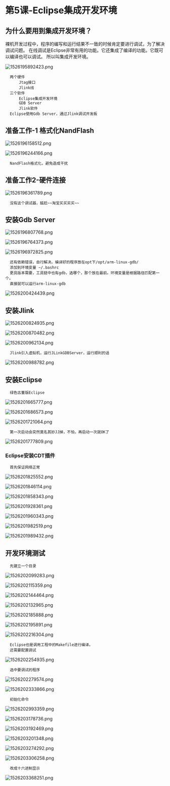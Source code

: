 # 第5课-Eclipse集成开发环境

## 为什么要用到集成开发环境？

裸机开发过程中，程序的编写和运行结果不一致的时候肯定要进行调试，为了解决调试问题。
在线调试是Eclipse非常有用的功能。它还集成了编译的功能。它既可以编译也可以调试。
所以叫集成开发环境。

![1526195892423.png](image/1526195892423.png)

      两个硬件
          Jtag接口
          Jlink线
      三个软件
          Eclipse集成开发环境
          GDB Server
          Jlink软件
      Eclipse使用Gdb Server，通过Jlink调试开发板

## 准备工作-1 格式化NandFlash

![1526196158512.png](image/1526196158512.png)

![1526196244166.png](image/1526196244166.png)

      NandFlash格式化，避免造成干扰

## 准备工作2-硬件连接

![1526196361789.png](image/1526196361789.png)

      没有这个调试器，尴尬~~淘宝买买买买~~

## 安装Gdb Server

![1526196807768.png](image/1526196807768.png)

![1526196764373.png](image/1526196764373.png)

![1526196972825.png](image/1526196972825.png)

      还有依赖错误，自行解决。编译好的程序放在opt下/opt/arm-linux-gdb/
      添加到环境变量 ~/.bashrc
      更具版本需要，工具链中也有gdb，选哪个，那个放在最前。环境变量是根据路径匹配第一个。
      直接就可以运行arm-linux-gdb

![1526200424439.png](image/1526200424439.png)

## 安装Jlink

![1526200824935.png](image/1526200824935.png)

![1526200870482.png](image/1526200870482.png)

![1526200962134.png](image/1526200962134.png)

      Jlink引入虚拟机，运行JLinkGDBServer，运行顺利的话

![1526200988782.png](image/1526200988782.png)

## 安装Eclipse

      绿色古董版Eclipse

![1526201665777.png](image/1526201665777.png)

![1526201686573.png](image/1526201686573.png)

![1526201721064.png](image/1526201721064.png)

      第一次启动会突然莫名其妙JJ掉，不怕，再启动一次就OK了

![1526201777809.png](image/1526201777809.png)

### Eclipse安装CDT插件

      首先保证网络正常

![1526201825552.png](image/1526201825552.png)

![1526201846114.png](image/1526201846114.png)

![1526201858343.png](image/1526201858343.png)

![1526201928361.png](image/1526201928361.png)

![1526201960343.png](image/1526201960343.png)

![1526201982519.png](image/1526201982519.png)

![1526201989432.png](image/1526201989432.png)

## 开发环境测试

      先建立一个目录

![1526202099283.png](image/1526202099283.png)

![1526202115359.png](image/1526202115359.png)


![1526202144464.png](image/1526202144464.png)

![1526202132965.png](image/1526202132965.png)

![1526202185888.png](image/1526202185888.png)

![1526202195891.png](image/1526202195891.png)

![1526202216304.png](image/1526202216304.png)

      Eclipse也是调用工程中的Makefile进行编译。
      还需要配置调试

![1526202254935.png](image/1526202254935.png)

      选中要调试的程序

![1526202279574.png](image/1526202279574.png)

![1526202333866.png](image/1526202333866.png)

      初始化命令

![1526202993359.png](image/1526202993359.png)

![1526203178736.png](image/1526203178736.png)

![1526203192469.png](image/1526203192469.png)

![1526203201348.png](image/1526203201348.png)

![1526203274292.png](image/1526203274292.png)

![1526203306258.png](image/1526203306258.png)

      改成十六进制显示


![1526203368251.png](image/1526203368251.png)
